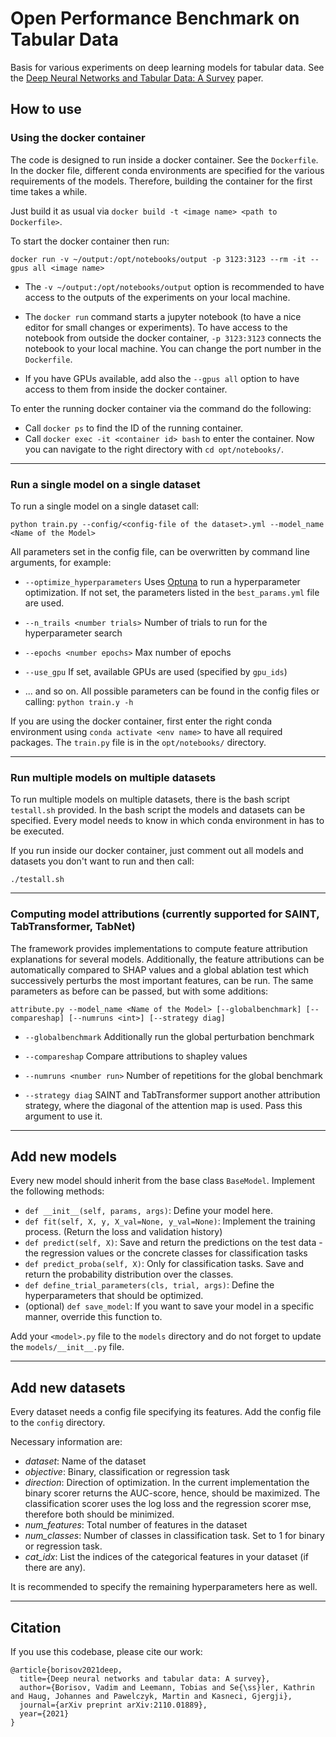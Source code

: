 # Open Performance Benchmark on Tabular Data

Basis for various experiments on deep learning models for tabular data.
See the [Deep Neural Networks and Tabular Data: A Survey](https://arxiv.org/abs/2110.01889) paper.

## How to use

### Using the docker container

The code is designed to run inside a docker container. See the `Dockerfile`.
In the docker file, different conda environments are specified for the various 
requirements of the models. Therefore, building the container for the first time takes a
while.

Just build it as usual via `docker build -t <image name> <path to Dockerfile>`.

To start the docker container then run:

``docker run -v ~/output:/opt/notebooks/output -p 3123:3123 --rm -it --gpus all <image name>``

- The `-v ~/output:/opt/notebooks/output` option is recommended to have access to the 
outputs of the experiments on your local machine.

- The `docker run` command starts a jupyter notebook (to have a nice editor for small changes or experiments).
To have access to the notebook from outside the docker container, `-p 3123:3123` connects the notebook to your local 
machine. You can change the port number in the `Dockerfile`.

- If you have GPUs available, add also the `--gpus all` option to have access to them from
inside the docker container.

To enter the running docker container via the command do the following:
- Call `docker ps` to find the ID of the running container.
- Call `docker exec -it <container id> bash` to enter the container. 
Now you can navigate to the right directory with `cd opt/notebooks/`.

----------------------------

### Run a single model on a single dataset

To run a single model on a single dataset call:

``python train.py --config/<config-file of the dataset>.yml --model_name <Name of the Model>``

All parameters set in the config file, can be overwritten by command line arguments, for example:

- ``--optimize_hyperparameters`` Uses [Optuna](https://optuna.org/) to run a hyperparameter optimization. If not set, the parameters listed in the `best_params.yml` file are used.

- ``--n_trails <number trials>`` Number of trials to run for the hyperparameter search

- ``--epochs <number epochs>`` Max number of epochs

- ``--use_gpu`` If set, available GPUs are used (specified by `gpu_ids`)

- ... and so on. All possible parameters can be found in the config files or calling: 
``python train.y -h``

If you are using the docker container, first enter the right conda environment using `conda activate <env name>` to 
have all required packages. The `train.py` file is in the `opt/notebooks/` directory.

--------------------------------------

### Run multiple models on multiple datasets

To run multiple models on multiple datasets, there is the bash script `testall.sh` provided.
In the bash script the models and datasets can be specified. Every model needs to know in 
which conda environment in has to be executed.

If you run inside our docker container, just comment out all models and datasets you don't
want to run and then call:

`./testall.sh`

-------------------------------------
### Computing model attributions (currently supported for SAINT, TabTransformer, TabNet)

The framework provides implementations to compute feature attribution explanations for several models.
Additionally, the feature attributions can be automatically compared to SHAP values and a global ablation 
test which successively perturbs the most important features, can be run. The same parameters as before can be passed, but
with some additions:

`attribute.py --model_name <Name of the Model> [--globalbenchmark] [--compareshap] [--numruns <int>] [--strategy diag]`

- `--globalbenchmark` Additionally run the global perturbation benchmark

- `--compareshap` Compare attributions to shapley values

- `--numruns <number run>` Number of repetitions for the global benchmark

- ``--strategy diag`` SAINT and TabTransformer support another attribution strategy, where the diagonal of the attention map is used. Pass this argument to use it.


-------------------------------------

## Add new models

Every new model should inherit from the base class `BaseModel`. Implement the following methods:

- `def __init__(self, params, args)`: Define your model here.
- `def fit(self, X, y, X_val=None, y_val=None)`: Implement the training process. (Return the loss and validation history)
- `def predict(self, X)`: Save and return the predictions on the test data - the regression values or the concrete classes for classification tasks
- `def predict_proba(self, X)`: Only for classification tasks. Save and return the probability distribution over the classes.
- `def define_trial_parameters(cls, trial, args)`: Define the hyperparameters that should be optimized.
- (optional) `def save_model`: If you want to save your model in a specific manner, override this function to.

Add your `<model>.py` file to the `models` directory and do not forget to update the `models/__init__.py` file.

----------------------------------------------

## Add new datasets

Every dataset needs a config file specifying its features. Add the config file to the `config` directory.

Necessary information are:
- *dataset*: Name of the dataset
- *objective*: Binary, classification or regression task
- *direction*: Direction of optimization. In the current implementation the binary scorer returns the AUC-score,
hence, should be maximized. The classification scorer uses the log loss and the regression scorer mse, therefore
both should be minimized.
- *num_features*: Total number of features in the dataset
- *num_classes*: Number of classes in classification task. Set to 1 for binary or regression task.
- *cat_idx*: List the indices of the categorical features in your dataset (if there are any).

It is recommended to specify the remaining hyperparameters here as well.

----------------------------

<!-- ![Architecture of the docker container](Docker_architecture.png) -->




## Citation  
If you use this codebase, please cite our work:
```
@article{borisov2021deep,
  title={Deep neural networks and tabular data: A survey},
  author={Borisov, Vadim and Leemann, Tobias and Se{\ss}ler, Kathrin and Haug, Johannes and Pawelczyk, Martin and Kasneci, Gjergji},
  journal={arXiv preprint arXiv:2110.01889},
  year={2021}
}
```
